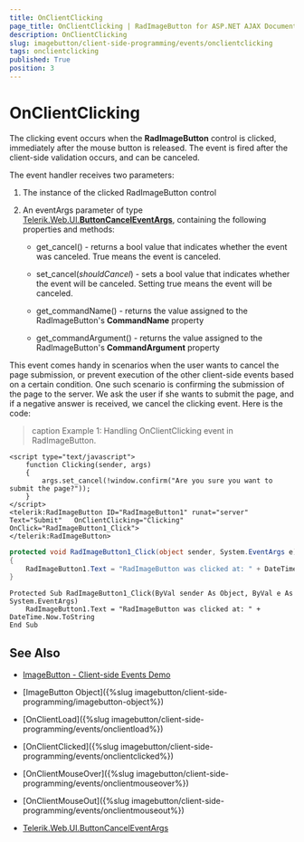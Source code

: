 ```yaml
---
title: OnClientClicking
page_title: OnClientClicking | RadImageButton for ASP.NET AJAX Documentation
description: OnClientClicking
slug: imagebutton/client-side-programming/events/onclientclicking
tags: onclientclicking
published: True
position: 3
---
```


# OnClientClicking

The clicking event occurs when the **RadImageButton** control is clicked, immediately after the mouse button is released. The event is fired after the client-side validation occurs, and can be canceled.

The event handler receives two parameters:

1. The instance of the clicked RadImageButton control

1. An eventArgs parameter of type [Telerik.Web.UI.**ButtonCancelEventArgs**](http://docs.telerik.com/devtools/aspnet-ajax/api/client/args/Telerik.Web.UI.ButtonCancelEventArgs), containing the following properties and methods:

	* get_cancel() - returns a bool value that indicates whether the event was canceled. True means the event is canceled.

	* set_cancel(*shouldCancel*) - sets a bool value that indicates whether the event will be canceled. Setting true means the event will be canceled.

	* get_commandName() - returns the value assigned to the RadImageButton's **CommandName** property

	* get_commandArgument() - returns the value assigned to the RadImageButton's **CommandArgument** property

This event comes handy in scenarios when the user wants to cancel the page submission, or prevent execution of the other client-side events based on a certain condition. One such scenario is confirming the submission of the page to the server. We ask the user if she wants to submit the page, and if a negative answer is received, we cancel the clicking event. Here is the code:

>caption Example 1: Handling OnClientClicking event in RadImageButton.

````ASP.NET
<script type="text/javascript">
	function Clicking(sender, args)
	{
		args.set_cancel(!window.confirm("Are you sure you want to submit the page?"));
	}
</script>
<telerik:RadImageButton ID="RadImageButton1" runat="server" Text="Submit"	OnClientClicking="Clicking" OnClick="RadImageButton1_Click">
</telerik:RadImageButton>
````

````C#
protected void RadImageButton1_Click(object sender, System.EventArgs e)
{
	RadImageButton1.Text = "RadImageButton was clicked at: " + DateTime.Now.ToString();
}
````
````VB
Protected Sub RadImageButton1_Click(ByVal sender As Object, ByVal e As System.EventArgs)
	RadImageButton1.Text = "RadImageButton was clicked at: " + DateTime.Now.ToString
End Sub
````

## See Also

 * [ImageButton - Client-side Events Demo](http://demos.telerik.com/aspnet-ajax/imagebutton/client-side-api/client-side-events/defaultcs.aspx)

 * [ImageButton Object]({%slug imagebutton/client-side-programming/imagebutton-object%})

 * [OnClientLoad]({%slug imagebutton/client-side-programming/events/onclientload%})
 
 * [OnClientClicked]({%slug imagebutton/client-side-programming/events/onclientclicked%})
 
 * [OnClientMouseOver]({%slug imagebutton/client-side-programming/events/onclientmouseover%})
 
 * [OnClientMouseOut]({%slug imagebutton/client-side-programming/events/onclientmouseout%})
 
 * [Telerik.Web.UI.ButtonCancelEventArgs](http://docs.telerik.com/devtools/aspnet-ajax/api/client/args/Telerik.Web.UI.ButtonCancelEventArgs)

